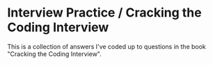 # Interview Practice / Cracking the Coding Interview

This is a collection of answers I've coded up to questions in the book "Cracking the Coding Interview".
